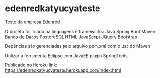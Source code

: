 # edenredkatyucyateste
Teste da empresa Edenred

O projeto foi criado na linguagens e frameworks:
Java
Spring Boot
Maven
Banco de Dados PostgreSQL
HTML 
JavaScript
JQuery
Bootstrap

Depências são gerenciadas pelo arquivo pom.xml com o uso do Maven

Utilizar a ferramenta Eclipse com JavaEE 
plugin SpringTools

Publicado no Heroku link: https://edenredkatyucyateste.herokuapp.com/index.html

